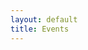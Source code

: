 ```yaml
---
layout: default
title: Events
---
```

<div class="container">
    <div id="results"><div>
</div>


<script>
    //Main decision hub sync / await in order.
    async function main(){
       const items = await getMembersViaFunctions();
       
       //Space here for possible future use.
    }

    async function getMembersViaFunctions(){
        axios.get('https://myeventus.netlify.app/.netlify/functions/airtable-list-members')
        .then(res => {
            let data = res.data;
            displayItems(data)
        })
        .catch(err => {
            console.log("err", err);
        })
    };

    async function deleteItem(event){
        console.log("DELETE : ", event);
        const response = await removeItem(event, "Who");
        console.log("RESPONSE DELETE : ", response);
    };


    function displayItems(items){
        let html = '';
        console.log("ITEMS: ", items);
        items.forEach(item => {
            // 
            html +=
            `<br>
            <div class="card shadow mb-4">
                <div class="card-header py-3">
                    <h6 class="m-0 font-weight-bold text-primary">${item.fields.Alias}</h6>
                </div>
                <div class="card-body">
                    <div class="table-responsive">
                        <table class="table table-bordered" id="22" width="100%" cellspacing="0">
                        <thead><th>Title</th><th>Details</th></thead>
                        <tbody>
                            <tr><td>Alias</td><td>${item.fields.Alias}</td></tr>
                        </tbody>
                        </table>
                        <button class="btn btn-danger" type="button" id="delete" onclick="deleteItem('${item.id}')">Delete</button>
                    </div>
                </div>
            </div>
            ` 
        });
        document.getElementById('results').innerHTML = html; 
    }

    async function deleteItem(item){
        //const response = await removeItem(item, "Event");
        //console.log("DELETE ME ", typeof(item));
        //const datastring = item.toString();
        //console.log("DELETE ME 2 ", typeof(datastring));
        const data = {data:{id:item}};
        console.log("DELETE ME 3 ", data);
        const events = await axios.delete(`https://myeventus.netlify.app/.netlify/functions/user-delete`, data)
        .then(res => {
            //const data = res.data;
            console.log("RESP DELETE: ", res);
            //return data
        })
        .catch(err => {
            console.log("ERROR", err);
        })
    }



 $(document).ready(function() {
        let html = '';
        //Trigger the main decision tree hub.
        main(); 
  });
</script>

